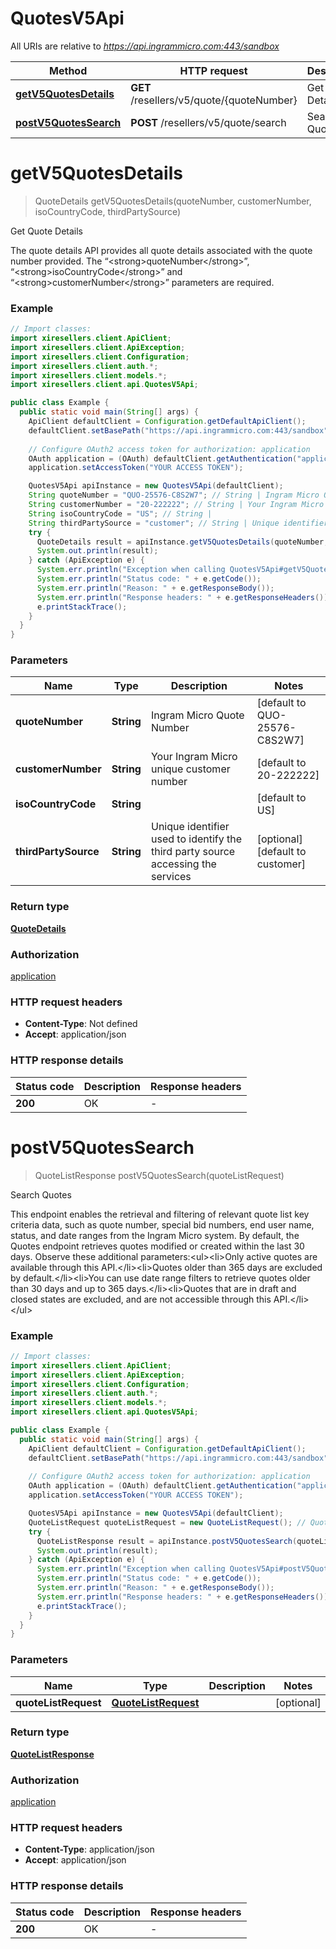 # QuotesV5Api

All URIs are relative to *https://api.ingrammicro.com:443/sandbox*

| Method | HTTP request | Description |
|------------- | ------------- | -------------|
| [**getV5QuotesDetails**](QuotesV5Api.md#getV5QuotesDetails) | **GET** /resellers/v5/quote/{quoteNumber} | Get Quote Details |
| [**postV5QuotesSearch**](QuotesV5Api.md#postV5QuotesSearch) | **POST** /resellers/v5/quote/search | Search Quotes |


<a id="getV5QuotesDetails"></a>
# **getV5QuotesDetails**
> QuoteDetails getV5QuotesDetails(quoteNumber, customerNumber, isoCountryCode, thirdPartySource)

Get Quote Details

The quote details API provides all quote details associated with the quote number provided.   The “&lt;strong&gt;quoteNumber&lt;/strong&gt;”, “&lt;strong&gt;isoCountryCode&lt;/strong&gt;” and “&lt;strong&gt;customerNumber&lt;/strong&gt;” parameters are required.

### Example
```java
// Import classes:
import xiresellers.client.ApiClient;
import xiresellers.client.ApiException;
import xiresellers.client.Configuration;
import xiresellers.client.auth.*;
import xiresellers.client.models.*;
import xiresellers.client.api.QuotesV5Api;

public class Example {
  public static void main(String[] args) {
    ApiClient defaultClient = Configuration.getDefaultApiClient();
    defaultClient.setBasePath("https://api.ingrammicro.com:443/sandbox");
    
    // Configure OAuth2 access token for authorization: application
    OAuth application = (OAuth) defaultClient.getAuthentication("application");
    application.setAccessToken("YOUR ACCESS TOKEN");

    QuotesV5Api apiInstance = new QuotesV5Api(defaultClient);
    String quoteNumber = "QUO-25576-C8S2W7"; // String | Ingram Micro Quote Number
    String customerNumber = "20-222222"; // String | Your Ingram Micro unique customer number
    String isoCountryCode = "US"; // String | 
    String thirdPartySource = "customer"; // String | Unique identifier used to identify the third party source accessing the services
    try {
      QuoteDetails result = apiInstance.getV5QuotesDetails(quoteNumber, customerNumber, isoCountryCode, thirdPartySource);
      System.out.println(result);
    } catch (ApiException e) {
      System.err.println("Exception when calling QuotesV5Api#getV5QuotesDetails");
      System.err.println("Status code: " + e.getCode());
      System.err.println("Reason: " + e.getResponseBody());
      System.err.println("Response headers: " + e.getResponseHeaders());
      e.printStackTrace();
    }
  }
}
```

### Parameters

| Name | Type | Description  | Notes |
|------------- | ------------- | ------------- | -------------|
| **quoteNumber** | **String**| Ingram Micro Quote Number | [default to QUO-25576-C8S2W7] |
| **customerNumber** | **String**| Your Ingram Micro unique customer number | [default to 20-222222] |
| **isoCountryCode** | **String**|  | [default to US] |
| **thirdPartySource** | **String**| Unique identifier used to identify the third party source accessing the services | [optional] [default to customer] |

### Return type

[**QuoteDetails**](QuoteDetails.md)

### Authorization

[application](../README.md#application)

### HTTP request headers

 - **Content-Type**: Not defined
 - **Accept**: application/json

### HTTP response details
| Status code | Description | Response headers |
|-------------|-------------|------------------|
| **200** | OK |  -  |

<a id="postV5QuotesSearch"></a>
# **postV5QuotesSearch**
> QuoteListResponse postV5QuotesSearch(quoteListRequest)

Search Quotes

This endpoint enables the retrieval and filtering of relevant quote list key criteria data, such as quote number, special bid numbers, end user name, status, and date ranges from the Ingram Micro system. By default, the Quotes endpoint retrieves quotes modified or created within the last 30 days.   Observe these additional parameters:&lt;ul&gt;&lt;li&gt;Only active quotes are available through this API.&lt;/li&gt;&lt;li&gt;Quotes older than 365 days are excluded by default.&lt;/li&gt;&lt;li&gt;You can use date range filters to retrieve quotes older than 30 days and up to 365 days.&lt;/li&gt;&lt;li&gt;Quotes that are in draft and closed states are excluded, and are not accessible through this API.&lt;/li&gt;&lt;/ul&gt;

### Example
```java
// Import classes:
import xiresellers.client.ApiClient;
import xiresellers.client.ApiException;
import xiresellers.client.Configuration;
import xiresellers.client.auth.*;
import xiresellers.client.models.*;
import xiresellers.client.api.QuotesV5Api;

public class Example {
  public static void main(String[] args) {
    ApiClient defaultClient = Configuration.getDefaultApiClient();
    defaultClient.setBasePath("https://api.ingrammicro.com:443/sandbox");
    
    // Configure OAuth2 access token for authorization: application
    OAuth application = (OAuth) defaultClient.getAuthentication("application");
    application.setAccessToken("YOUR ACCESS TOKEN");

    QuotesV5Api apiInstance = new QuotesV5Api(defaultClient);
    QuoteListRequest quoteListRequest = new QuoteListRequest(); // QuoteListRequest | 
    try {
      QuoteListResponse result = apiInstance.postV5QuotesSearch(quoteListRequest);
      System.out.println(result);
    } catch (ApiException e) {
      System.err.println("Exception when calling QuotesV5Api#postV5QuotesSearch");
      System.err.println("Status code: " + e.getCode());
      System.err.println("Reason: " + e.getResponseBody());
      System.err.println("Response headers: " + e.getResponseHeaders());
      e.printStackTrace();
    }
  }
}
```

### Parameters

| Name | Type | Description  | Notes |
|------------- | ------------- | ------------- | -------------|
| **quoteListRequest** | [**QuoteListRequest**](QuoteListRequest.md)|  | [optional] |

### Return type

[**QuoteListResponse**](QuoteListResponse.md)

### Authorization

[application](../README.md#application)

### HTTP request headers

 - **Content-Type**: application/json
 - **Accept**: application/json

### HTTP response details
| Status code | Description | Response headers |
|-------------|-------------|------------------|
| **200** | OK |  -  |

